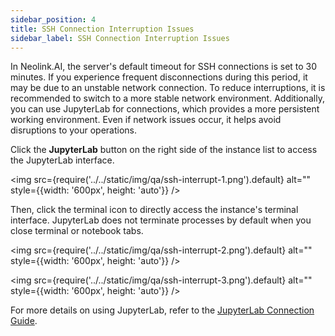 ```yaml
---
sidebar_position: 4
title: SSH Connection Interruption Issues
sidebar_label: SSH Connection Interruption Issues
---
```


In Neolink.AI, the server's default timeout for SSH connections is set to 30 minutes. If you experience frequent disconnections during this period, it may be due to an unstable network connection. To reduce interruptions, it is recommended to switch to a more stable network environment. Additionally, you can use JupyterLab for connections, which provides a more persistent working environment. Even if network issues occur, it helps avoid disruptions to your operations.

Click the **JupyterLab** button on the right side of the instance list to access the JupyterLab interface.

<img src={require('../../static/img/qa/ssh-interrupt-1.png').default} alt="" style={{width: '600px', height: 'auto'}} />

Then, click the terminal icon to directly access the instance's terminal interface. JupyterLab does not terminate processes by default when you close terminal or notebook tabs.

<img src={require('../../static/img/qa/ssh-interrupt-2.png').default} alt="" style={{width: '600px', height: 'auto'}} />

<img src={require('../../static/img/qa/ssh-interrupt-3.png').default} alt="" style={{width: '600px', height: 'auto'}} />

For more details on using JupyterLab, refer to the [JupyterLab Connection Guide](../Built-in_tools/jupyterlab.md).
